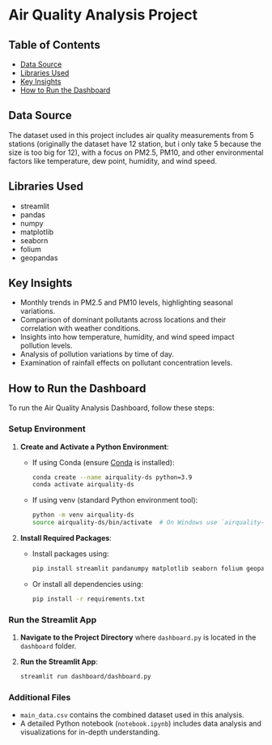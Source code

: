 # Air Quality Analysis Project

## Table of Contents
- [Data Source](#data-source)
- [Libraries Used](#libraries-used)
- [Key Insights](#key-insights)
- [How to Run the Dashboard](#how-to-run-the-dashboard)

## Data Source
The dataset used in this project includes air quality measurements from 5 stations (originally the dataset have 12 station, but i only take 5 because the size is too big for 12), with a focus on PM2.5, PM10, and other environmental factors like temperature, dew point, humidity, and wind speed.

## Libraries Used
- streamlit
- pandas
- numpy
- matplotlib
- seaborn
- folium
- geopandas


## Key Insights
- Monthly trends in PM2.5 and PM10 levels, highlighting seasonal variations.
- Comparison of dominant pollutants across locations and their correlation with weather conditions.
- Insights into how temperature, humidity, and wind speed impact pollution levels.
- Analysis of pollution variations by time of day.
- Examination of rainfall effects on pollutant concentration levels.

## How to Run the Dashboard

To run the Air Quality Analysis Dashboard, follow these steps:

### Setup Environment

1. **Create and Activate a Python Environment**:
   - If using Conda (ensure [Conda](https://docs.conda.io/en/latest/) is installed):
     ```bash
     conda create --name airquality-ds python=3.9
     conda activate airquality-ds
     ```
   - If using venv (standard Python environment tool):
     ```bash
     python -m venv airquality-ds
     source airquality-ds/bin/activate  # On Windows use `airquality-ds\Scripts\activate`
     ```

2. **Install Required Packages**:
   - Install packages using:
     ```bash
     pip install streamlit pandanumpy matplotlib seaborn folium geopandas

     ```
   - Or install all dependencies using:
     ```bash
     pip install -r requirements.txt
     ```

### Run the Streamlit App

1. **Navigate to the Project Directory** where `dashboard.py` is located in the `dashboard` folder.

2. **Run the Streamlit App**:
    ```bash
    streamlit run dashboard/dashboard.py
    ```

### Additional Files

- `main_data.csv` contains the combined dataset used in this analysis.
- A detailed Python notebook (`notebook.ipynb`) includes data analysis and visualizations for in-depth understanding.
